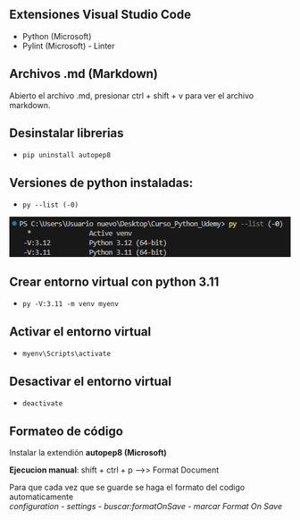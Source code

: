 ## Extensiones Visual Studio Code

- Python (Microsoft)
- Pylint (Microsoft) - Linter

## Archivos .md (Markdown)

Abierto el archivo .md, presionar ctrl + shift + v para ver el archivo markdown.

## Desinstalar librerias
- `pip uninstall autopep8`

## Versiones de python instaladas:
- `py --list (-0)`

![Imagen de ejemplo](imagenes/pylist.png)

## Crear entorno virtual con python 3.11
- `py -V:3.11 -m venv myenv`

## Activar el entorno virtual
- `myenv\Scripts\activate`

## Desactivar el entorno virtual
- `deactivate`

## Formateo de código

Instalar la extendión **autopep8 (Microsoft)**

  **Ejecucion manual**: shift + ctrl + p -->> Format Document<br>

  Para que cada vez que se guarde se haga el formato del codigo automaticamente<br>
    *configuration - settings - buscar:formatOnSave - marcar Format On Save*